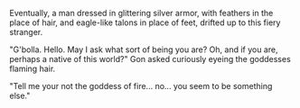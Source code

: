 Eventually, a man dressed in glittering silver armor, with feathers in the place of hair, and eagle-like talons in place of feet, drifted up to this fiery stranger.

"G'bolla. Hello. May I ask what sort of being you are? Oh, and if you are, perhaps a native of this world?" Gon asked curiously eyeing the goddesses flaming hair.

"Tell me your not the goddess of fire... no... you seem to be something else."